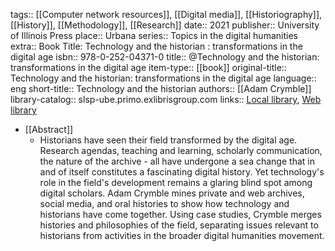 tags:: [[Computer network resources]], [[Digital media]], [[Historiography]], [[History]], [[Methodology]], [[Research]]
date:: 2021
publisher:: University of Illinois Press
place:: Urbana
series:: Topics in the digital humanities
extra:: Book Title: Technology and the historian : transformations in the digital age
isbn:: 978-0-252-04371-0
title:: @Technology and the historian: transformations in the digital age
item-type:: [[book]]
original-title:: Technology and the historian: transformations in the digital age
language:: eng
short-title:: Technology and the historian
authors:: [[Adam Crymble]]
library-catalog:: slsp-ube.primo.exlibrisgroup.com
links:: [Local library](zotero://select/groups/2386895/items/43XQLV3Z), [Web library](https://www.zotero.org/groups/2386895/items/43XQLV3Z)

- [[Abstract]]
	- Historians have seen their field transformed by the digital age. Research agendas, teaching and learning, scholarly communication, the nature of the archive - all have undergone a sea change that in and of itself constitutes a fascinating digital history. Yet technology's role in the field's development remains a glaring blind spot among digital scholars. Adam Crymble mines private and web archives, social media, and oral histories to show how technology and historians have come together. Using case studies, Crymble merges histories and philosophies of the field, separating issues relevant to historians from activities in the broader digital humanities movement.